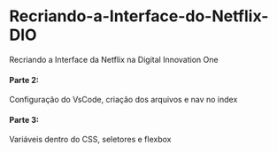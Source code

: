 # Recriando-a-Interface-do-Netflix-DIO
Recriando a Interface da Netflix na Digital Innovation One

#### Parte 2: 
Configuração do VsCode, criação dos arquivos e nav no index
#### Parte 3: 
Variáveis dentro do CSS, seletores e flexbox
